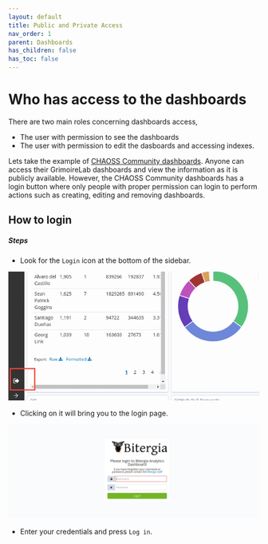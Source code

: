 ```yaml
---
layout: default
title: Public and Private Access
nav_order: 1
parent: Dashboards
has_children: false
has_toc: false
---
```


# Who has access to the dashboards

There are two main roles concerning dashboards access, 
- The user with permission to see the dashboards
- The user with permission to edit the dasboards and accessing indexes.

Lets take the example of [CHAOSS Community dashboards](http://chaoss.biterg.io).
Anyone can access their GrimoireLab dashboards and view the information as it is
publicly available. However, the CHAOSS Community dashboards has a login button
where only people with proper permission can login to perform actions such as
creating, editing and removing dashboards.

## How to login

##### Steps
- Look for the `Login` icon at the bottom of the sidebar.

![login button](./assets/loginButton.png)

- Clicking on it will bring you to the login page.

![login page](./assets/login-page.png)

- Enter your credentials and press `Log in`.